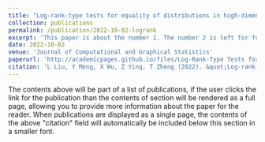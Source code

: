```yaml
---
title: "Log-rank-type tests for equality of distributions in high-dimensional spaces"
collection: publications
permalink: /publication/2022-10-02-logrank
excerpt: 'This paper is about the number 1. The number 2 is left for future work.'
date: 2022-10-02
venue: 'Journal of Computational and Graphical Statistics'
paperurl: 'http://academicpages.github.io/files/Log-Rank-Type Tests for Equality of Distributions in High-Dimensional Spaces.pdf'
citation: 'L Liu, Y Meng, X Wu, Z Ying, T Zheng (2022). &quot;Log-rank-type tests for equality of distributions in high-dimensional spaces.&quot; <i>Journal of Computational and Graphical Statistics</i>. 31 (4), 1384-1396.'
---
```


The contents above will be part of a list of publications, if the user clicks the link for the publication than the contents of section will be rendered as a full page, allowing you to provide more information about the paper for the reader. When publications are displayed as a single page, the contents of the above "citation" field will automatically be included below this section in a smaller font.
